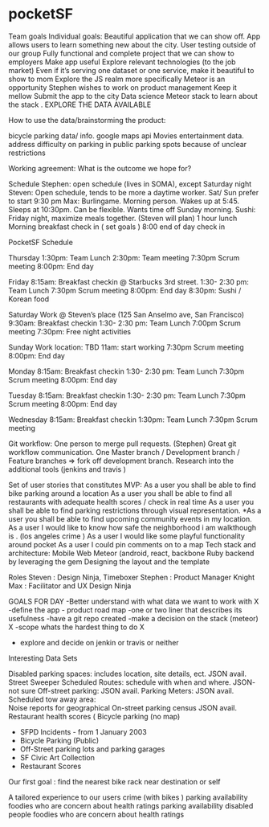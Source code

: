 # pocketSF
Team goals
Individual goals:
Beautiful application that we can show off.
App allows users to learn something new about the city.
User testing outside of our group
Fully functional and complete project that we can show to employers
Make app useful
Explore relevant technologies (to the job market)
Even if it’s serving one dataset or one service, make it beautiful to show to mom
Explore the JS realm more specifically
Meteor is an opportunity
Stephen wishes to work on product management
Keep it mellow
Submit the app to the city
 Data science 
Meteor stack to learn about the stack . 
EXPLORE THE DATA AVAILABLE 

How to use the data/brainstorming the product:

bicycle parking data/ info.
google maps api
Movies entertainment data.
address difficulty on parking in public parking spots because of unclear restrictions

Working agreement:
What is the outcome we hope for?

Schedule
Stephen: open schedule (lives in SOMA), except Saturday night
Steven: Open schedule, tends to be more a daytime worker. Sat/ Sun prefer to start 9:30 pm
Max: Burlingame. Morning person. Wakes up at 5:45. Sleeps at 10:30pm. Can be flexible. Wants time off Sunday morning. 
Sushi: Friday night, maximize meals together. (Steven will plan)
1 hour lunch 
Morning breakfast check in ( set goals ) 
8:00 end of day check in 



PocketSF Schedule

Thursday
1:30pm: Team Lunch
2:30pm: Team meeting
7:30pm Scrum meeting
8:00pm: End day

Friday 
8:15am: Breakfast checkin @ Starbucks 3rd street. 
1:30- 2:30 pm: Team Lunch
7:30pm Scrum meeting
8:00pm: End day
8:30pm: Sushi / Korean food

Saturday 
Work @ Steven’s place (125 San Anselmo ave, San Francisco)
9:30am: Breakfast checkin
1:30- 2:30 pm: Team Lunch
7:00pm Scrum meeting
7:30pm: Free night activities

Sunday
Work location: TBD
11am: start working
7:30pm Scrum meeting
 8:00pm: End day

Monday
8:15am: Breakfast checkin
1:30- 2:30 pm: Team Lunch
7:30pm Scrum meeting
8:00pm: End day

Tuesday
8:15am: Breakfast checkin
1:30- 2:30 pm: Team Lunch
7:30pm Scrum meeting
8:00pm: End day

Wednesday
8:15am: Breakfast checkin
1:30pm: Team Lunch
7:30pm Scrum meeting

Git workflow:
One person to merge pull requests. (Stephen)
Great git workflow communication.
One Master branch / Development branch / Feature branches => fork off development branch.
Research into the additional tools (jenkins and travis )

Set of user stories that constitutes MVP:
As a user you shall be able to find bike parking around a location 
As a user you shall be able to find all restaurants with adequate health scores / check in real time 
As a user you shall be able to find parking restrictions through visual representation.
*As a user you shall be able to find upcoming community events in my location. 
As a user I would like to know how safe the neighborhood i am walkthough is .
(los angeles crime ) 
As a user I would like some playful  functionality around pocket 
As a user I could pin comments on to a map 
Tech stack and architecture:
Mobile 
Web
Meteor (android, react, 
backbone 
Ruby backend by leveraging the gem
Designing the layout and the template  

Roles
Steven : Design Ninja, Timeboxer
Stephen : Product Manager Knight 
Max : Facilitator and UX Design Ninja 

GOALS FOR DAY 
-Better understand with what data we want to work with X
-define the app 
	- product road map 
	-one or two liner that describes its usefulness 
-have a git repo created 
-make a decision on the stack (meteor) X
-scope whats the hardest thing to do X
- explore and decide on jenkin or travis or neither 


Interesting Data Sets

Disabled parking spaces: includes location, site details, ect. JSON avail.
Street Sweeper Scheduled Routes: schedule with when and where. JSON- not sure
Off-street parking: JSON avail.
Parking Meters:  JSON avail.
Scheduled tow away area:  
Noise reports for geographical 
On-street parking census JSON avail.
Restaurant health scores (
Bicycle parking (no map) 
- SFPD Incidents - from 1 January 2003
- Bicycle Parking (Public)
- Off-Street parking lots and parking garages
- SF Civic Art Collection
- Restaurant Scores




Our first goal : find the nearest bike rack near destination or self 

A tailored experience to our users 
crime (with bikes )
parking availability 
foodies who are concern about health ratings 
parking availability 
disabled people 
foodies who are concern about health ratings 





